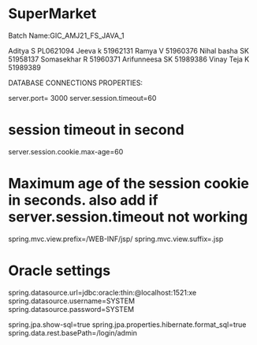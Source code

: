 # SuperMarket
Batch Name:GIC_AMJ21_FS_JAVA_1

Aditya S          PL0621094 
Jeeva k           51962131 
Ramya V           51960376
Nihal basha SK    51958137
Somasekhar R      51960371
Arifunneesa SK    51989386
Vinay Teja K      51989389

DATABASE CONNECTIONS PROPERTIES:

server.port= 3000
server.session.timeout=60         
# session timeout in second 
server.session.cookie.max-age=60 
# Maximum age of the session cookie in seconds. also add if server.session.timeout not working
spring.mvc.view.prefix=/WEB-INF/jsp/
spring.mvc.view.suffix=.jsp
# Oracle settings
spring.datasource.url=jdbc:oracle:thin:@localhost:1521:xe
spring.datasource.username=SYSTEM
spring.datasource.password=SYSTEM

spring.jpa.show-sql=true
spring.jpa.properties.hibernate.format_sql=true
spring.data.rest.basePath=/login/admin
